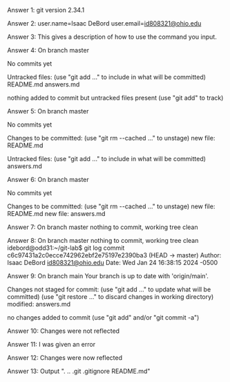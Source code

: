 Answer 1: git version 2.34.1


Answer 2: user.name=Isaac DeBord    user.email=id808321@ohio.edu


Answer 3: This gives a description of how to use the command you input.


Answer 4: On branch master

No commits yet

Untracked files:
  (use "git add <file>..." to include in what will be committed)
	README.md
	answers.md

nothing added to commit but untracked files present (use "git add" to track)


Answer 5: On branch master

No commits yet

Changes to be committed:
  (use "git rm --cached <file>..." to unstage)
	new file:   README.md

Untracked files:
  (use "git add <file>..." to include in what will be committed)
	answers.md

Answer 6: On branch master

No commits yet

Changes to be committed:
  (use "git rm --cached <file>..." to unstage)
	new file:   README.md
	new file:   answers.md


Answer 7: On branch master
nothing to commit, working tree clean

Answer 8: On branch master
nothing to commit, working tree clean
idebord@odd31:~/git-lab$ git log
commit c6c97431a2c0ecce742962ebf2e75197e2390ba3 (HEAD -> master)
Author: Isaac DeBord <id808321@ohio.edu>
Date:   Wed Jan 24 16:38:15 2024 -0500

Answer 9: On branch main
Your branch is up to date with 'origin/main'.

Changes not staged for commit:
  (use "git add <file>..." to update what will be committed)
  (use "git restore <file>..." to discard changes in working directory)
	modified:   answers.md

no changes added to commit (use "git add" and/or "git commit -a")

Answer 10: Changes were not reflected

Answer 11: I was given an error


Answer 12: Changes were now reflected

Answer 13: Output ".  ..  .git  .gitignore  README.md"
